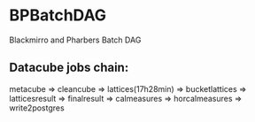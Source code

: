 # BPBatchDAG
Blackmirro and Pharbers Batch DAG

## Datacube jobs chain:
metacube => cleancube => lattices(17h28min) => bucketlattices => latticesresult => finalresult => calmeasures => horcalmeasures => write2postgres
